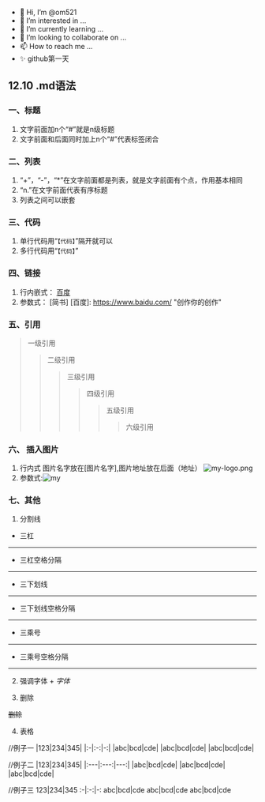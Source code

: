- 👋 Hi, I’m @om521
- 👀 I’m interested in ...
- 🌱 I’m currently learning ...
- 💞️ I’m looking to collaborate on ...
- 📫 How to reach me ...
- ✨ github第一天
<!---
om521/om521 is a ✨ special ✨ repository because its `README.md` (this file) appears on your GitHub profile.
You can click the Preview link to take a look at your changes.
--->
## 12.10 .md语法
### 一、标题
 1. 文字前面加n个“#”就是n级标题
 2. 文字前面和后面同时加上n个“#”代表标签闭合

### 二、列表
  1. “+”，“-”，“*”在文字前面都是列表，就是文字前面有个点，作用基本相同
  2. “n.”在文字前面代表有序标题
  3. 列表之间可以嵌套

### 三、代码
  1. 单行代码用“`【代码】`”隔开就可以
  2. 多行代码用“```【代码】```”

### 四、链接
  1. 行内嵌式：
  [百度](https://www.baidu.com/ "百度一下")
  2. 参数式： [简书]
  [百度]: https://www.baidu.com/ "创作你的创作"
### 五、引用
  > 一级引用
  >> 二级引用
  >>> 三级引用
  >>>> 四级引用
  >>>>> 五级引用
  >>>>>> 六级引用

  
### 六、 插入图片
  1. 行内式
  图片名字放在[图片名字],图片地址放在后面（地址）
  ![my-logo.png](https://pic.netbian.com/uploads/allimg/211203/002958-1638462598350e.jpg)
  2. 参数式:![my]

  [my]:https://pic.netbian.com/uploads/allimg/211203/002958-1638462598350e.jpg "my-logo"
### 七、其他
  1. 分割线
  + 三杠
  ---
  + 三杠空格分隔
  - - -
  + 三下划线
  ___
  + 三下划线空格分隔
  _ _ _
  + 三乘号
  ***
  + 三乘号空格分隔
  * * *
  2. 强调字体
    + *字体*

  3. 删除
   
  ~~删除~~
    
  4. 表格
  
  //例子一
|123|234|345|
|:-|:-:|-:|
|abc|bcd|cde|
|abc|bcd|cde|
|abc|bcd|cde|

  //例子二
|123|234|345|
|:---|:---:|---:|
|abc|bcd|cde|
|abc|bcd|cde|
|abc|bcd|cde|

  //例子三
123|234|345
:-|:-:|-:
abc|bcd|cde
abc|bcd|cde
abc|bcd|cde

